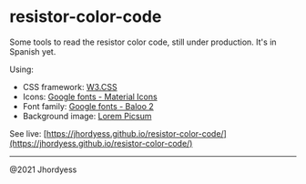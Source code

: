 # resistor-color-code

Some tools to read the resistor color code, still under production. It's in Spanish yet.

Using:

- CSS framework: [W3.CSS](https://www.w3schools.com/w3css/default.asp)
- Icons: [Google fonts - Material Icons](https://fonts.google.com/icons?selected=Material+Icons)
- Font family: [Google fonts - Baloo 2](https://fonts.google.com/specimen/Baloo+2)
- Background image: [Lorem Picsum](https://picsum.photos)

See live: [https://jhordyess.github.io/resistor-color-code/](https://jhordyess.github.io/resistor-color-code/)

---

@2021 Jhordyess
